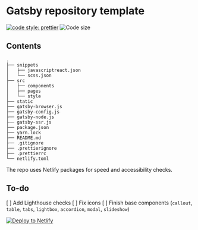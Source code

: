 # Gatsby repository template

[![code style: prettier](https://img.shields.io/badge/code_style-prettier-ff69b4.svg?style=flat-square)](https://github.com/prettier/prettier) ![Code size](https://img.shields.io/github/languages/code-size/henrikfalck/hfm-gatsby-repo)

## Contents

```
.
├── snippets
│   ├── javascriptreact.json
│   └── scss.json
├── src
│   ├── components
│   ├── pages
│   └── style
├── static
├── gatsby-browser.js
├── gatsby-config.js
├── gatsby-node.js
├── gatsby-ssr.js
├── package.json
├── yarn.lock
├── README.md
├── .gitignore
├── .prettierignore
├── .prettierrc
└── netlify.toml
```

The repo uses Netlify packages for speed and accessibility checks.

## To-do

[ ] Add Lighthouse checks
[ ] Fix icons
[ ] Finish base components (`callout`, `table`, `tabs`, `lightbox`, `accordion`, `modal`, `slideshow`)

[![Deploy to Netlify](https://www.netlify.com/img/deploy/button.svg)](https://app.netlify.com/start/deploy?repository=https://github.com/henrikfalck/hfm-gatsby-repo)
